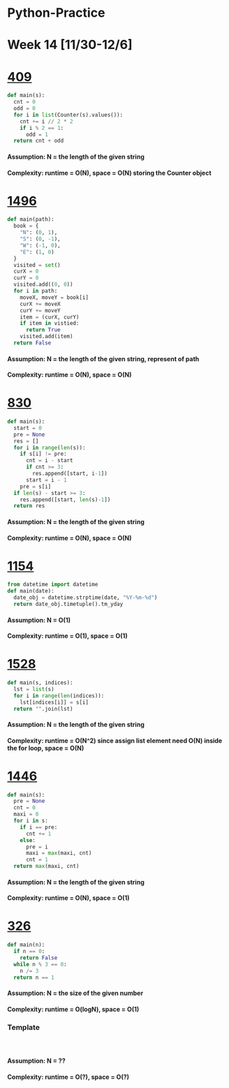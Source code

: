 # Python-Practice

# Week 14 [11/30-12/6]

# [409](https://leetcode.com/problems/longest-palindrome/)
```python
def main(s):
  cnt = 0
  odd = 0
  for i in list(Counter(s).values()):
    cnt += i // 2 * 2
    if i % 2 == 1:
      odd = 1
  return cnt + odd
```
#### Assumption: N = the length of the given string
#### Complexity: runtime = O(N), space = O(N) storing the Counter object

# [1496](https://leetcode.com/problems/path-crossing/)
```python
def main(path):
  book = {
    "N": (0, 1),
    "S": (0, -1),
    "W": (-1, 0),
    "E": (1, 0)
  }
  visited = set()
  curX = 0
  curY = 0
  visited.add((0, 0))
  for i in path:
    moveX, moveY = book[i]
    curX += moveX
    curY += moveY
    item = (curX, curY)
    if item in vistied:
      return True
    visited.add(item)
  return False
```
#### Assumption: N = the length of the given string, represent of path
#### Complexity: runtime = O(N), space = O(N)

# [830](https://leetcode.com/problems/positions-of-large-groups/)
```python
def main(s):
  start = 0
  pre = None
  res = []
  for i in range(len(s)):
    if s[i] != pre:
      cnt = i - start
      if cnt >= 3:
        res.append([start, i-1])
      start = i - 1
    pre = s[i]
  if len(s) - start >= 3:
    res.append([start, len(s)-1])
  return res
```
#### Assumption: N = the length of the given string
#### Complexity: runtime = O(N), space = O(N)

# [1154](https://leetcode.com/problems/day-of-the-year/)
```python
from datetime import datetime
def main(date):
  date_obj = datetime.strptime(date, "%Y-%m-%d")
  return date_obj.timetuple().tm_yday
```
#### Assumption: N = O(1)
#### Complexity: runtime = O(1), space = O(1)

# [1528](https://leetcode.com/problems/shuffle-string/)
```python
def main(s, indices):
  lst = list(s)
  for i in range(len(indices)):
    lst[indices[i]] = s[i]
  return "".join(lst)
```
#### Assumption: N = the length of the given string
#### Complexity: runtime = O(N^2) since assign list element need O(N) inside the for loop, space = O(N)

# [1446](https://leetcode.com/problems/consecutive-characters/)
```python
def main(s):
  pre = None
  cnt = 0
  maxi = 0
  for i in s:
    if i == pre:
      cnt += 1
    else:
      pre = i
      maxi = max(maxi, cnt)
      cnt = 1
  return max(maxi, cnt)
```
#### Assumption: N = the length of the given string
#### Complexity: runtime = O(N), space = O(1)

# [326](https://leetcode.com/problems/power-of-three/)
```python
def main(n):
  if n == 0:
    return False
  while n % 3 == 0:
    n /= 3
  return n == 1
```
#### Assumption: N = the size of the given number
#### Complexity: runtime = O(logN), space = O(1)

### Template
# []()
```python
```
#### Assumption: N = ??
#### Complexity: runtime = O(?), space = O(?)